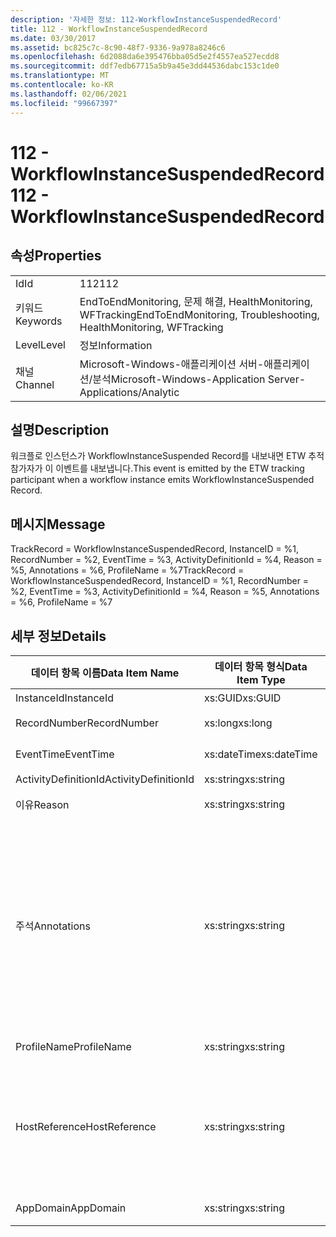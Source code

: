 ```yaml
---
description: '자세한 정보: 112-WorkflowInstanceSuspendedRecord'
title: 112 - WorkflowInstanceSuspendedRecord
ms.date: 03/30/2017
ms.assetid: bc825c7c-8c90-48f7-9336-9a978a8246c6
ms.openlocfilehash: 6d2088da6e395476bba05d5e2f4557ea527ecdd8
ms.sourcegitcommit: ddf7edb67715a5b9a45e3dd44536dabc153c1de0
ms.translationtype: MT
ms.contentlocale: ko-KR
ms.lasthandoff: 02/06/2021
ms.locfileid: "99667397"
---
```

# <a name="112---workflowinstancesuspendedrecord"></a><span data-ttu-id="ab131-103">112 - WorkflowInstanceSuspendedRecord</span><span class="sxs-lookup"><span data-stu-id="ab131-103">112 - WorkflowInstanceSuspendedRecord</span></span>

## <a name="properties"></a><span data-ttu-id="ab131-104">속성</span><span class="sxs-lookup"><span data-stu-id="ab131-104">Properties</span></span>  
  
|||  
|-|-|  
|<span data-ttu-id="ab131-105">Id</span><span class="sxs-lookup"><span data-stu-id="ab131-105">Id</span></span>|<span data-ttu-id="ab131-106">112</span><span class="sxs-lookup"><span data-stu-id="ab131-106">112</span></span>|  
|<span data-ttu-id="ab131-107">키워드</span><span class="sxs-lookup"><span data-stu-id="ab131-107">Keywords</span></span>|<span data-ttu-id="ab131-108">EndToEndMonitoring, 문제 해결, HealthMonitoring, WFTracking</span><span class="sxs-lookup"><span data-stu-id="ab131-108">EndToEndMonitoring, Troubleshooting, HealthMonitoring, WFTracking</span></span>|  
|<span data-ttu-id="ab131-109">Level</span><span class="sxs-lookup"><span data-stu-id="ab131-109">Level</span></span>|<span data-ttu-id="ab131-110">정보</span><span class="sxs-lookup"><span data-stu-id="ab131-110">Information</span></span>|  
|<span data-ttu-id="ab131-111">채널</span><span class="sxs-lookup"><span data-stu-id="ab131-111">Channel</span></span>|<span data-ttu-id="ab131-112">Microsoft-Windows-애플리케이션 서버-애플리케이션/분석</span><span class="sxs-lookup"><span data-stu-id="ab131-112">Microsoft-Windows-Application Server-Applications/Analytic</span></span>|  
  
## <a name="description"></a><span data-ttu-id="ab131-113">설명</span><span class="sxs-lookup"><span data-stu-id="ab131-113">Description</span></span>  

 <span data-ttu-id="ab131-114">워크플로 인스턴스가 WorkflowInstanceSuspended Record를 내보내면 ETW 추적 참가자가 이 이벤트를 내보냅니다.</span><span class="sxs-lookup"><span data-stu-id="ab131-114">This event is emitted by the ETW tracking participant when a workflow instance emits WorkflowInstanceSuspended Record.</span></span>  
  
## <a name="message"></a><span data-ttu-id="ab131-115">메시지</span><span class="sxs-lookup"><span data-stu-id="ab131-115">Message</span></span>  

 <span data-ttu-id="ab131-116">TrackRecord = WorkflowInstanceSuspendedRecord, InstanceID = %1, RecordNumber = %2, EventTime = %3, ActivityDefinitionId = %4, Reason = %5, Annotations = %6, ProfileName = %7</span><span class="sxs-lookup"><span data-stu-id="ab131-116">TrackRecord = WorkflowInstanceSuspendedRecord, InstanceID = %1, RecordNumber = %2, EventTime = %3, ActivityDefinitionId = %4, Reason = %5, Annotations = %6, ProfileName = %7</span></span>  
  
## <a name="details"></a><span data-ttu-id="ab131-117">세부 정보</span><span class="sxs-lookup"><span data-stu-id="ab131-117">Details</span></span>  
  
|<span data-ttu-id="ab131-118">데이터 항목 이름</span><span class="sxs-lookup"><span data-stu-id="ab131-118">Data Item Name</span></span>|<span data-ttu-id="ab131-119">데이터 항목 형식</span><span class="sxs-lookup"><span data-stu-id="ab131-119">Data Item Type</span></span>|<span data-ttu-id="ab131-120">설명</span><span class="sxs-lookup"><span data-stu-id="ab131-120">Description</span></span>|  
|--------------------|--------------------|-----------------|  
|<span data-ttu-id="ab131-121">InstanceId</span><span class="sxs-lookup"><span data-stu-id="ab131-121">InstanceId</span></span>|<span data-ttu-id="ab131-122">xs:GUID</span><span class="sxs-lookup"><span data-stu-id="ab131-122">xs:GUID</span></span>|<span data-ttu-id="ab131-123">워크플로의 인스턴스 ID</span><span class="sxs-lookup"><span data-stu-id="ab131-123">The instance id for the workflow</span></span>|  
|<span data-ttu-id="ab131-124">RecordNumber</span><span class="sxs-lookup"><span data-stu-id="ab131-124">RecordNumber</span></span>|<span data-ttu-id="ab131-125">xs:long</span><span class="sxs-lookup"><span data-stu-id="ab131-125">xs:long</span></span>|<span data-ttu-id="ab131-126">내보낸 레코드의 시퀀스 번호</span><span class="sxs-lookup"><span data-stu-id="ab131-126">The sequence number of the emitted record</span></span>|  
|<span data-ttu-id="ab131-127">EventTime</span><span class="sxs-lookup"><span data-stu-id="ab131-127">EventTime</span></span>|<span data-ttu-id="ab131-128">xs:dateTime</span><span class="sxs-lookup"><span data-stu-id="ab131-128">xs:dateTime</span></span>|<span data-ttu-id="ab131-129">이벤트를 내보낸 시간(UTC)</span><span class="sxs-lookup"><span data-stu-id="ab131-129">The time in UTC when the event was emitted</span></span>|  
|<span data-ttu-id="ab131-130">ActivityDefinitionId</span><span class="sxs-lookup"><span data-stu-id="ab131-130">ActivityDefinitionId</span></span>|<span data-ttu-id="ab131-131">xs:string</span><span class="sxs-lookup"><span data-stu-id="ab131-131">xs:string</span></span>|<span data-ttu-id="ab131-132">워크플로의 루트 활동 이름</span><span class="sxs-lookup"><span data-stu-id="ab131-132">The name of the root activity in the workflow</span></span>|  
|<span data-ttu-id="ab131-133">이유</span><span class="sxs-lookup"><span data-stu-id="ab131-133">Reason</span></span>|<span data-ttu-id="ab131-134">xs:string</span><span class="sxs-lookup"><span data-stu-id="ab131-134">xs:string</span></span>|<span data-ttu-id="ab131-135">워크플로가 일시 중단된 이유입니다.</span><span class="sxs-lookup"><span data-stu-id="ab131-135">The reason the workflow was suspended</span></span>|  
|<span data-ttu-id="ab131-136">주석</span><span class="sxs-lookup"><span data-stu-id="ab131-136">Annotations</span></span>|<span data-ttu-id="ab131-137">xs:string</span><span class="sxs-lookup"><span data-stu-id="ab131-137">xs:string</span></span>|<span data-ttu-id="ab131-138">이 이벤트에 추가된 주석입니다.</span><span class="sxs-lookup"><span data-stu-id="ab131-138">The annotations that were added to this event.</span></span>  <span data-ttu-id="ab131-139">값은 xml 요소에 a 형식으로 저장 됩니다 \<items> \< item  name = "annotationName" type="System.String"> \</item> \</items> .</span><span class="sxs-lookup"><span data-stu-id="ab131-139">The values are stored in an xml element in the format \<items>\< item  name = "annotationName" type="System.String">annotationValue\</item>\</items>.</span></span>  <span data-ttu-id="ab131-140">주석을 지정 하지 않으면 문자열에가 포함 \<items/> 됩니다.</span><span class="sxs-lookup"><span data-stu-id="ab131-140">If no annotations are specified then the string contains \<items/>.</span></span> <span data-ttu-id="ab131-141">ETW 이벤트 크기는 ETW 버퍼 크기 또는 ETW 이벤트의 최대 페이로드에 따라 제한됩니다.</span><span class="sxs-lookup"><span data-stu-id="ab131-141">The ETW event size is limited by the ETW buffer size or the max payload for an ETW event.</span></span> <span data-ttu-id="ab131-142">이벤트 크기가 ETW 제한을 초과 하면 주석을 삭제 하 고 주석 값을 ...로 대체 하 여 이벤트를 자릅니다. \<items> \</items></span><span class="sxs-lookup"><span data-stu-id="ab131-142">If the size of the event exceeds the ETW limits, then the event is truncated by dropping the annotations and replacing the annotation value with \<items>...\</items>.</span></span>|  
|<span data-ttu-id="ab131-143">ProfileName</span><span class="sxs-lookup"><span data-stu-id="ab131-143">ProfileName</span></span>|<span data-ttu-id="ab131-144">xs:string</span><span class="sxs-lookup"><span data-stu-id="ab131-144">xs:string</span></span>|<span data-ttu-id="ab131-145">이 이벤트를 내보낸 이름 또는 추적 프로필</span><span class="sxs-lookup"><span data-stu-id="ab131-145">The name or the tracking profile that resulted in this event being emitted</span></span>|  
|<span data-ttu-id="ab131-146">HostReference</span><span class="sxs-lookup"><span data-stu-id="ab131-146">HostReference</span></span>|<span data-ttu-id="ab131-147">xs:string</span><span class="sxs-lookup"><span data-stu-id="ab131-147">xs:string</span></span>|<span data-ttu-id="ab131-148">웹 호스팅 서비스의 경우 이 필드는 웹 계층의 서비스를 고유하게 식별합니다.</span><span class="sxs-lookup"><span data-stu-id="ab131-148">For web hosted services, this field uniquely identifies the service in the web hierarchy.</span></span>  <span data-ttu-id="ab131-149">해당 형식은 ' 웹 사이트 이름 응용 프로그램 가상 경로&#124;서비스 가상 경로&#124;ServiceName ' 예: ' Default Web Site/CalculatorApplication&#124;/CalculatorService.svc&#124;CalculatorService '로 정의 됩니다.</span><span class="sxs-lookup"><span data-stu-id="ab131-149">Its format is defined as 'Web Site Name Application Virtual Path&#124;Service Virtual Path&#124;ServiceName' Example: 'Default Web Site/CalculatorApplication&#124;/CalculatorService.svc&#124;CalculatorService'</span></span>|  
|<span data-ttu-id="ab131-150">AppDomain</span><span class="sxs-lookup"><span data-stu-id="ab131-150">AppDomain</span></span>|<span data-ttu-id="ab131-151">xs:string</span><span class="sxs-lookup"><span data-stu-id="ab131-151">xs:string</span></span>|<span data-ttu-id="ab131-152">AppDomain.CurrentDomain.FriendlyName에서 반환되는 문자열입니다.</span><span class="sxs-lookup"><span data-stu-id="ab131-152">The string returned by AppDomain.CurrentDomain.FriendlyName.</span></span>|

